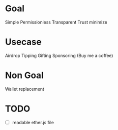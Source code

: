 # Goal
Simple
Permissionless
Transparent
Trust minimize

# Usecase
Airdrop
Tipping
Gifting
Sponsoring (Buy me a coffee)

# Non Goal
Wallet replacement

# TODO
-[ ] readable ether.js file
